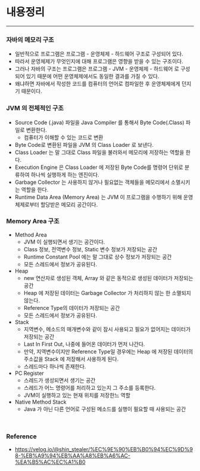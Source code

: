 # 내용정리 

---

### 자바의 메모리 구조
- 일반적으로 프로그램은 프로그램 - 운영체제 - 하드웨어 구조로 구성되어 있다.
- 따라서 운영체제가 무엇인지에 대해 프로그램은 영향을 받을 수 있는 구조이다.
- 그러나 자바의 구조는 프로그램은 프로그램 - JVM - 운영체제 - 하드웨어 로 구성되어 있기 때문에 어떤 운영체제에서도 동일한 결과를 가질 수 있다.
- 왜냐하면 자바에서 작성한 코드를 컴퓨터의 언어로 컴파일한 후 운영체제에게 던지기 때문이다.


### JVM 의 전체적인 구조
- Source Code (.java) 파일을 Java Compiler 를 통해서 Byte Code(.Class) 파일로 변환한다.
  - 컴퓨터가 이해할 수 있는 코드로 변환
- Byte Code로 변환된 파일을 JVM 의 Class Loader 로 보낸다.
- Class Loader 는 말 그대로 Class 파일을 불러와서 메모리에 저장하는 역할을 한다.
- Execution Engine 은 Class Loader 에 저장된 Byte Code를 명령어 단위로 분류하여 하나씩 실행하게 하는 엔진이다.
- Garbage Collector 는 사용하지 않거나 필요없는 객체들을 메모리에서 소멸시키는 역할을 한다.
- Runtime Data Area (Memory Area) 는 JVM 이 프로그램을 수행하기 위해 운영체제로부터 할당받은 메모리 공간이다.


### Memory Area 구조
- Method Area
  - JVM 이 실행되면서 생기는 공간이다.
  - Class 정보, 전역변수 정보, Static 변수 정보가 저장되는 공간
  - Runtime Constant Pool 에는 말 그대로 상수 정보가 저장되는 공간
  - 모든 스레드에서 정보가 공유된다.
- Heap
  - new 연산자로 생성된 객체, Array 와 같은 동적으로 생성된 데이터가 저장되는 공간
  - Heap 에 저장된 데이터는 Garbage Collector 가 처리하지 않는 한 소멸되지 않는다.
  - Reference Type의 데이터가 저장되는 공간
  - 모든 스레드에서 정보가 공유된다.
- Stack
  - 지역변수, 메소드의 매개변수와 같이 잠시 사용되고 필요가 없어지는 데이터가 저장되는 공간
  - Last In First Out, 나중에 들어온 데이터가 먼저 나간다.
  - 만약, 지역변수이지만 Reference Type일 경우에는 Heap 에 저장된 데이터의 주소값을 Stack 에 저장해서 사용하게 된다.
  - 스레드마다 하나씩 존재한다.
- PC Register
  - 스레드가 생성되면서 생기는 공간
  - 스레드가 어느 명령어를 처리하고 있는지 그 주소를 등록한다.
  - JVM이 실행하고 있는 현재 위치를 저장한느 역할
- Native Method Stack
  - Java 가 아닌 다른 언어로 구성된 메소드를 실행이 필요할 때 사용되는 공간


<br />


### Reference
- https://velog.io/@shin_stealer/%EC%9E%90%EB%B0%94%EC%9D%98-%EB%A9%94%EB%AA%A8%EB%A6%AC-%EA%B5%AC%EC%A1%B0
